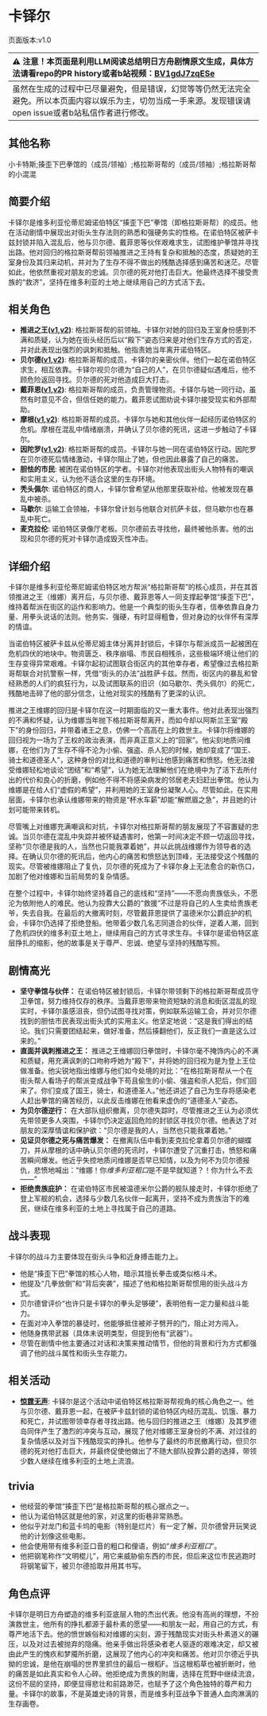 # 卡铎尔
页面版本:v1.0
 

| :warning: 注意！本页面是利用LLM阅读总结明日方舟剧情原文生成，具体方法请看repo的PR history或者b站视频：[BV1gdJ7zqESe](https://www.bilibili.com/video/BV1gdJ7zqESe/)         |
|:----------------------------|
| 虽然在生成的过程中已尽量避免，但是错误，幻觉等等仍然无法完全避免。所以本页面内容以娱乐为主，切勿当成一手来源。发现错误请open issue或者b站私信作者进行修改。|



## 其他名称
小卡特斯;揍歪下巴拳馆的（成员/领袖）;格拉斯哥帮的（成员/领袖）;格拉斯哥帮的小混混
## 简要介绍
卡铎尔是维多利亚伦蒂尼姆诺伯特区“揍歪下巴”拳馆（即格拉斯哥帮）的成员。他在活动剧情中展现出对街头生存法则的熟悉和强硬务实的性格。在诺伯特区被萨卡兹封锁并陷入混乱后，他与贝尔德、戴菲恩等伙伴艰难求生，试图维护拳馆并寻找出路。他对回归的格拉斯哥帮前领袖推进之王持有复杂和抵触的态度，质疑她的王室身份及其归来动机，并对为了生存不得不做出的残酷选择感到痛苦和迷茫。尽管如此，他依然重视对朋友的忠诚。贝尔德的死对他打击巨大。他最终选择不接受贵族的“救济”，坚持在维多利亚的土地上继续用自己的方式活下去。
## 相关角色
-   **推进之王([v1](char_112_siege.md),[v2](../char_v3/char_112_siege.md))**: 格拉斯哥帮的前领袖。卡铎尔对她的回归及王室身份感到不满和质疑，认为她在街头经历后以“殿下”姿态归来是对他们生存方式的否定，并对此表现出强烈的讽刺和抵触。他指责她当年离开诺伯特区。
-   **贝尔德([v1](extended_char_bei_er_de.md),[v2](../char_v3/extended_char_bei_er_de.md))**: 格拉斯哥帮的成员，卡铎尔的亲密伙伴。他们一起在诺伯特区求生，相互依靠。卡铎尔视贝尔德为“自己的人”，在贝尔德疑似遇难后，他不顾危险返回寻找。贝尔德的死对他造成巨大打击。
-   **戴菲恩([v1](char_4110_delphn.md),[v2](../char_v3/char_4110_delphn.md))**: 格拉斯哥帮的成员，负责管理物资。卡铎尔与她一同行动，虽然有时意见不合，但信任她的能力。戴菲恩试图劝说卡铎尔接受现实和外部帮助。
-   **摩根([v1](char_154_morgan.md),[v2](../char_v3/char_154_morgan.md))**: 格拉斯哥帮的成员。卡铎尔与她和其他伙伴一起经历诺伯特区的危机。摩根在混乱中情绪崩溃，并确认了贝尔德的死讯，这进一步触动了卡铎尔。
-   **因陀罗([v1](char_155_tiger.md),[v2](../char_v3/char_155_tiger.md))**: 格拉斯哥帮的成员。卡铎尔与她一同在诺伯特区行动。因陀罗在贝尔德死后情绪激动，卡铎尔阻止了她，但也因此暴露了自己的痛苦。
-   **胆怯的市民**: 被困在诺伯特区的学者。卡铎尔对他表现出街头人物特有的嘲讽和实用主义，认为他不适合这里的生存环境。
-   **秃头佩尔**: 诺伯特区的商人，卡铎尔曾希望从他那里获取补给。他被发现在暴乱中被杀。
-   **马歇尔**: 运输工会领袖，卡铎尔曾计划与他联合对抗萨卡兹，但马歇尔也在暴乱中死亡。
-   **麦克拉伦**: 诺伯特区录像厅老板。贝尔德前去寻找他，最终被他杀害。他的出现和贝尔德的死对卡铎尔造成毁灭性冲击。
## 详细介绍
卡铎尔是维多利亚伦蒂尼姆诺伯特区地方帮派“格拉斯哥帮”的核心成员，并在其首领推进之王（维娜）离开后，与贝尔德、戴菲恩等人一同支撑起拳馆“揍歪下巴”，维持着帮派在街区的运作和影响力。他是一个典型的街头生存者，信奉依靠自身力量、用拳头说话的法则。他务实、强硬，有时显得粗鲁，但对身边的伙伴怀有深厚的情谊。

当诺伯特区被萨卡兹从伦蒂尼姆主体分离并封锁后，卡铎尔与帮派成员一起被困在危机四伏的地块中。物资匮乏、秩序崩塌、市民自相残杀，这些极端环境让他们的生存变得异常艰难。卡铎尔起初试图联合街区内的其他幸存者，希望像过去格拉斯哥帮联合对抗警察一样，凭借“街头的办法”战胜萨卡兹。然而，街区内的暴乱和曾经熟悉的人们的疯狂行为，以及试图联系的旧识（如马歇尔、秃头佩尔）的死亡，残酷地击碎了他的部分信念，让他对现实的残酷有了更深的认识。

推进之王维娜的回归是卡铎尔在这一时期面临的又一重大事件。他对此表现出强烈的不满和怀疑，认为维娜当年抛下格拉斯哥帮离开，而如今却以阿斯兰王室“殿下”的身份回归，并带着诸王之息，仿佛一个高高在上的救世主。卡铎尔将维娜的回归视为一场为了王权的政治表演，而非真正意义上的“回家”。他尖刻地质问维娜，在他们为了生存不得不沦为小偷、强盗、杀人犯的时候，她却变成了“国王、骑士和道德圣人”，这种身份的对比和道德的审判让他感到痛苦和愤怒。他无法接受维娜轻松地谈论“团结”和“希望”，认为她无法理解他们在绝境中为了活下去所付出的代价和良心的折磨，例如他不得不将感染病发的邻居老夫妇赶出拳馆。他认为维娜是在给人们“虚假的希望”，并利用她的王室身份凝聚人心。尽管如此，在实用层面，卡铎尔也承认维娜带来的物资是“杯水车薪”却能“解燃眉之急”，并且她的计划可能带来转机。

尽管嘴上对维娜充满嘲讽和对抗，卡铎尔对格拉斯哥帮的朋友展现了不容置疑的忠诚。当贝尔德在混乱中失踪并被怀疑遇害时，他第一时间决定不顾一切返回寻找，坚称“贝尔德是我的人，当然也只能我罩着她”，并以此挑战维娜作为领导者的选择。在确认贝尔德的死讯后，他内心的痛苦和愤怒达到顶峰，无法接受这个残酷的现实。尽管被维娜阻止了复仇，贝尔德的死成为了卡铎尔身上无法愈合的新伤口，加剧了他对维娜和当前局势的复杂情感。

在整个过程中，卡铎尔始终坚持着自己的底线和“坚持”——不愿向贵族低头，不愿沦为依附他人的难民。他认为投靠大公爵的“救援”不过是将自己的人生卖给贵族老爷，失去自我。在最后的大撤离时刻，尽管戴菲恩提供了温德米尔公爵庇护的机会，卡铎尔仍选择了拒绝登船。他带着少数几名志同道合的伙伴，逆着人潮，回到了危机四伏的维多利亚土地上，继续用自己的方式寻求生存。卡铎尔是诺伯特区底层挣扎的缩影，他的故事是关于尊严、忠诚、绝望与坚持的残酷写照。
## 剧情高光
*   **坚守拳馆与伙伴：** 在诺伯特区被封锁后，卡铎尔带领剩下的格拉斯哥帮成员守卫拳馆，努力维持仅存的秩序。当戴菲恩带来物资短缺的消息和街区混乱的现实时，卡铎尔虽感沮丧，但仍试图寻找对策，例如联系运输工会，并对贝尔德找到的胆怯市民表现出街头式的实用主义。他坚定地说：“这是我们得出的结论。我们只需要团结起来，做好准备，然后揍翻他们，反正我们一直是这么过来的。”
*   **直面并讽刺推进之王：** 推进之王维娜回归拳馆时，卡铎尔毫不掩饰内心的不满和质疑，用充满讽刺的口吻称呼她为“殿下”，并将她的回归视为是为登上王位做准备。他尖锐地指出维娜与他们如今处境的对比：“在格拉斯哥帮从一个在街头帮人看场子的帮派变成战争下苟且偷生的小偷、强盗和杀人犯后，你们回来了。你们变成了国王，骑士，和道德圣人。”他还讲述了自己为生存将感染老人赶出拳馆的痛苦经历，以此反击维娜在他看来虚伪的“道德圣人”姿态。
*   **为贝尔德逆行：** 在大部队组织撤离，贝尔德失踪时，尽管推进之王认为必须优先带领更多人突围，卡铎尔仍决定返回危险的封锁区寻找贝尔德。他表达了对朋友的深厚情谊和保护欲：“贝尔德是我的人，当然也只能我罩着她。”
*   **见证贝尔德之死与痛苦爆发：** 在撤离队伍中看到麦克拉伦拿着贝尔德的蝴蝶刀，并从摩根的话中确认贝尔德的死讯时，卡铎尔遭受了沉重打击，愤怒和痛苦瞬间爆发。他近乎失控地质问维娜是否早已知情，以及为何不为贝尔德报仇，悲愤地喊出：“维娜！你*维多利亚粗口*是不是早就知道？！你为什么不去——”
*   **拒绝贵族庇护：** 在诺伯特区市民被温德米尔公爵的舰队接走时，卡铎尔拒绝了登上军舰的机会，选择与少数几名伙伴一起离开，坚持不成为贵族治下的难民，继续在维多利亚的土地上寻找属于自己的道路。
## 战斗表现
卡铎尔的战斗力主要体现在街头斗争和近身搏击能力上。
*   他是“揍歪下巴”拳馆的核心人物，暗示其擅长拳击或类似格斗术。
*   他提及“几拳放倒”和“背后突袭”，描述了他和格拉斯哥帮惯用的街头战斗方式。
*   贝尔德曾评价“也许只是卡铎尔的拳头足够硬”，表明他有一定力量和战斗能力。
*   在面对冲入拳馆的暴徒时，他能够抵住被斧子劈开的门，阻止对方闯入。
*   他随身携带武器（具体未说明类型，但提到他有“武器”）。
*   尽管在剧情中他主要通过对话和决策来推动情节，但他的背景和行为方式都强调了他的战斗属性和街头生存能力。
## 相关活动
-   **[惊霆无声](../stories/main_12.md)**: 卡铎尔是这个活动中诺伯特区格拉斯哥帮视角的核心角色之一。他与贝尔德、戴菲恩一起，在被萨卡兹封锁的诺伯特区内经历混乱、饥饿、暴力和死亡，并试图带领幸存者寻找出路。他与回归的推进之王（维娜）及其罗德岛同伴产生了激烈的冲突与互动，展现了他对维娜王室身份的不满、对过往的复杂情感以及对当下残酷现实的挣扎。他参与了最终的市民撤离行动，但贝尔德的死对他打击巨大，并最终促使他做出了不随大部队投靠公爵的选择，带领少数人继续在维多利亚的土地上流浪。
## trivia
*   他经营的拳馆“揍歪下巴”是格拉斯哥帮的核心据点之一。
*   他认为诺伯特区就是他的家，对这里的街巷非常熟悉。
*   他似乎对龙门和蓝卡坞的电影（特别是烂片）有一定了解，贝尔德曾开玩笑说他的计划像这些电影。
*   他会使用带有维多利亚口音的粗口和俚语，例如“*维多利亚粗口*”。
*   他把钢笔称作“文明棍儿”，用它来威胁偷东西的市民，但后来这位市民逃跑时将钢笔留下，被贝尔德拾取并用其书写。
## 角色点评
卡铎尔是明日方舟塑造的维多利亚底层人物的杰出代表。他没有高尚的理想，不扮演救世主，他所有的挣扎都源于最朴素的愿望——和朋友一起，用自己的方式，有尊严地活下去。他的愤世嫉俗和对维娜的尖刻，源于残酷现实对街头朴素道义的碾压，以及对过去被抛弃的隐痛。他亲手做出将感染者老人驱逐的艰难决定，却又被由此产生的愧疚和梦魇所折磨，这展现了他内心的冲突和痛苦。他对贝尔德近乎执拗的忠诚，是他在崩塌的世界里抓住的最后一根稻F。当这根稻草也被折断时，他的痛苦是如此真实和令人心碎。他拒绝成为贵族的附庸，选择在荒野中继续流浪，这份不屈的坚持，即便显得悲壮和前路渺茫，也赋予了这个角色独特的尊严和力量。卡铎尔的故事，不是英雄史诗的背景，而是维多利亚战争下普通人血肉淋漓的生存画卷。
